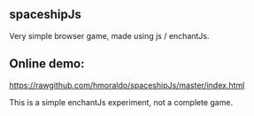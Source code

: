 ## spaceshipJs

Very simple browser game, made using js / enchantJs.

## Online demo:

https://rawgithub.com/hmoraldo/spaceshipJs/master/index.html

This is a simple enchantJs experiment, not a complete game.
